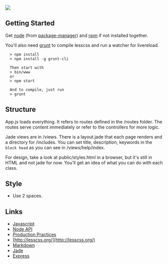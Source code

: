 ![](http://avalon-rpg.com:3000/img/logo.png)

Getting Started
---------------

Get [node](http://nodejs.org/) (from [package-manager](https://github.com/joyent/node/wiki/Installing-Node.js-via-package-manager)) and [npm](https://www.npmjs.org/) if not installed together.

You'll also need [grunt](http://gruntjs.com/) to compile lesscss and run a watcher for livereload.

```shell
  > npm install
  > npm install -g grunt-cli 

  Then start with
  > bin/www
  or
  > npm start

  And to compile, just run
  > grunt
```

Structure
---------

App.js loads everything. It refers to routes defined in the /routes folder.
The routes serve content immediately or refer to the controllers for more logic.

Jade views are in /views. There is a layout.jade that each page renders and a directory for /includes.
You can set title, description, keywords in the `block head` as you can see in /views/help/index.

For design, take a look at public/styles.html in a browser, but it's still in HTML and not jade for now.
You'll get an idea of what you can do with each class.



Style
-----

* Use 2 spaces.

Links
-----

* [Javascript](http://learnxinyminutes.com/docs/javascript/)
* [Node API](http://nodejs.org/api/)
* [Production Practices](http://www.joyent.com/developers/node)
* [http://lesscss.org/](http://lesscss.org/)
* [Markdown](https://help.github.com/articles/markdown-basics/)
* [Jade](http://jade-lang.com/)
* [Express](http://expressjs.com/api.html)